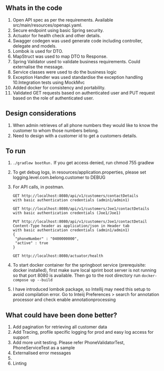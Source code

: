 ## Whats in the code
1. Open API spec as per the requirements. Available src/main/resources/openapi.yaml.
2. Secure endpoint using basic Spring security.
3. Actuator for health check and other details.
4. Swagger codegen was used generate code including controller, delegate and models.
5. Lombok is used for DTO.
6. MapStruct was used to map DTO to Response.
7. Spring Validator used to validate business requirements. Could externalise the message.
8. Service classes were used to do the business logic
9. Exception Handler was used standardise the exception handling
10.Integration tests using MockMvc
11. Added docker for consistency and portability.   
11. Validated GET requests based on authenticated user and PUT request based on the role of authenticated user.

## Design considerations

1. When admin retrieves of all phone numbers they would like to know the customer to whom those numbers belong.
2. Need to design with a customer id to get a customers details.

## To run

1. ```./gradlew bootRun.``` If you get access denied, run chmod 755 gradlew
2. To get debug logs, in resources/application.properties, please set logging.level.com.belong.customer to DEBUG
3. For API calls, in postman.
   ```  
   GET http://localhost:8080/api/v1/customers/contactDetails
   with basic authentication credentials (admin1/admin1)
   ```
   ```
   GET http://localhost:8080/api/v1/customers/Joe1/contactDetails
   with basic authentication credentials (Joe1/Joe1)
   ```
   ```
   PUT http://localhost:8080/api/v1/customers/Joe1/contactDetail
   Content-Type header as application/json in Header tab
   with basic authentication credentials (admin1/admin1)
   {
    "phoneNumber" : "0400000000",
    "active" : true
   }
   ```
   ```
   GET http://localhost:8080/actuator/health
   ```
   
4. To start docker container for the springboot service (prerequisite: docker installed), first make sure local sprint boot server is not running so that port 8080 is available. Then go to the root directory run 
   ```docker-compose up --build```
5. I have introduced lombok package, so Intellij may need this setup to avoid compilation error.
   Go to Inteiij Preferences > search for annotation processor and check enable annotationprocessing


## What could have been done better?
1. Add pagination for retrieving all customer data
2. Add Tracing, profile specific logging for prod and easy log access for support
3. Add more unit testing. Please refer PhoneValidatorTest, PhoneServiceTest as a sample
4. Externalised error messages
5. 
6. Linting